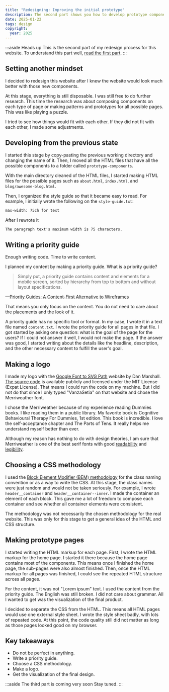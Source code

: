 ```yaml
---
title: "Redesigning: Improving the initial prototype"
description: The second part shows you how to develop prototype components and compose them into web pages.
date: 2025-01-22
tags: design
copyright:
  year: 2025
---
```


:::aside Heads up
This is the second part of my redesign process for this website. To understand this part well, [read the first part](/blog/redesigning-proving/).
:::

## Setting another mindset

I decided to redesign this website after I knew the website would look much better with those new components.

At this stage, everything is still disposable. I was still free to do further research. This time the research was about composing components on each type of page or making patterns and prototypes for all possible pages. This was like playing a puzzle.

I tried to see how things would fit with each other. If they did not fit with each other, I made some adjustments.

## Developing from the previous state

I started this stage by copy-pasting the previous working directory and changing the name of it. Then, I moved all the HTML files that have all the possible components to a folder called `prototype-components`.

With the main directory cleaned of the HTML files, I started making HTML files for the possible pages such as `about.html`, `index.html`, and `blog/awesome-blog.html`.

Then, I organized the style guide so that it became easy to read. For example, I initially wrote the following on the `style-guide.txt`:

```txt
max-width: 75ch for text
```

After I rewrote it

```txt
The paragraph text's maximum width is 75 characters.
```

## Writing a priority guide

Enough writing code. Time to write content.

I planned my content by making a priority guide. What is a priority guide?

> Simply put, a priority guide contains content and elements for a mobile screen, sorted by hierarchy from top to bottom and without layout specifications.

—[Priority Guides: A Content-First Alternative to Wireframes](https://alistapart.com/article/priority-guides-a-content-first-alternative-to-wireframes/)

That means you only focus on the content. You do not need to care about the placements and the look of it.

A priority guide has no specific tool or format. In my case, I wrote it in a text file named `content.txt`. I wrote the priority guide for all pages in that file. I got started by asking one question: what is the goal of the page for the users? If I could not answer it well, I would not make the page. If the answer was good, I started writing about the details like the headline, description, and the other necessary content to fulfill the user's goal.

## Making a logo

I made my logo with the [Google Font to SVG Path](https://danmarshall.github.io/google-font-to-svg-path/) website by Dan Marshall. [The source code](https://github.com/danmarshall/google-font-to-svg-path) is available publicly and licensed under the MIT License (Expat License). That means I could run the code on my machine. But I did not do that since I only typed "VanzaSetia" on that website and chose the Merriweather font.

I chose the Merriweather because of my experience reading Dummies books. I like reading them in a public library. My favorite book is Cognitive Behavioural Therapy For Dummies, 1st edition. This book is incredible. I love the self-acceptance chapter and The Parts of Tens. It really helps me understand myself better than ever.

Although my reason has nothing to do with design theories, I am sure that Merriweather is one of the best serif fonts with good [readability](https://fonts.google.com/knowledge/glossary/readability) and [legibility](https://fonts.google.com/knowledge/glossary/legibility).

## Choosing a CSS methodology

I used the [Block Element Modifier (BEM) methodology](http://getbem.com/) for the class naming convention or as a way to write the CSS. At this stage, the class names were just random and would not be taken seriously. For example, I wrote `header__container` and `header__container--inner`. I made the container an element of each block. This gave me a lot of freedom to compose each container and see whether all container elements were consistent.

The methodology was not necessarily the chosen methodology for the real website. This was only for this stage to get a general idea of the HTML and CSS structure.

## Making prototype pages

I started writing the HTML markup for each page. First, I wrote the HTML markup for the home page. I started it there because the home page contains most of the components. This means once I finished the home page, the sub-pages were also almost finished. Then, once the HTML markup for all pages was finished, I could see the repeated HTML structure across all pages.

For the content, it was not "Lorem ipsum" text. I used the content from the priority guide. The English was still broken. I did not care about grammar. All I wanted to get was the visualization of the final product.

I decided to separate the CSS from the HTML. This means all HTML pages would use one external style sheet. I wrote the style sheet badly, with lots of repeated code. At this point, the code quality still did not matter as long as those pages looked good on my browser.

## Key takeaways

- Do not be perfect in anything.
- Write a priority guide.
- Choose a CSS methodology.
- Make a logo.
- Get the visualization of the final design.

:::aside The third part is coming very soon
Stay tuned.
:::
